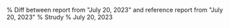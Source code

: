 % Diff between report from "July 20, 2023" and reference report from "July 20, 2023"
% Strudy
% July 20, 2023


